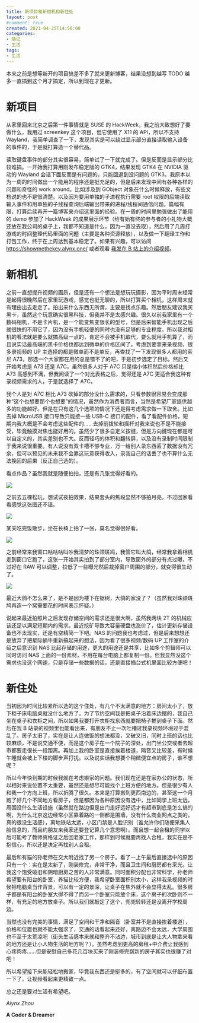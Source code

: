 ```yaml
---
title: 新项目和新相机和新住处
layout: post
#comment: true
created: 2021-04-25T14:50:00
categories:
- 随记
- 生活
tags:
- 生活
---
```

本来之前是想等新开的项目搞差不多了就来更新博客，结果没想到越写 TODO 越多一直搞到这个月才搞定，所以到现在才更新。

# 新项目

从家里回来北京之后第一件事情就是 SUSE 的 HackWeek，我之前大致想好了要做什么，我用过 screenkey 这个项目，但它使用了 X11 的 API，所以不支持 Wayland，我简单调查了一下，发现其实是可以绕过显示部分直接读取输入设备的事件的，于是就打算造一个替代品。

读取键盘事件的部分其实很容易，简单试了一下就完成了。但是反而是显示部分比较难搞。一开始我打算用刚发布稳定版的 GTK4，结果发现 GTK4 在 NVIDIA 驱动的 Wayland 会话下面反而是有问题的，只能回退到没问题的 GTK3。我原本以为一周的时间做出一个能用的程序还是挺充足的，但是后来发现中间有各种各样的问题和奇怪的 work around。比如涉及到 GObject 对象在什么时候释放，有些文档说的也不是很清楚。以及因为要用单独的子进程执行需要 root 权限的后端读取输入事件和用单独的子线程查询后端输出带来的进程/线程间通信问题。篇幅有限，打算后续再开一篇博客来介绍这里面的经验。在一周的时间里勉强做出了能用的 demo 参加了 HackWeek 的成果展示环节（给有始有终的参与者的小礼物大概还放在我公司的桌子上，我都不知道是什么，因为一直没去取），然后用了几周打游戏的时间整理代码里面的问题（主要是各种资源释放），以及做一下翻译工作和打包工作，终于在上周达到基本稳定了。如果有兴趣，可以访问 <https://showmethekey.alynx.one/> 或者观看 [我发在 B 站上的介绍视频](https://www.bilibili.com/video/BV1EB4y1A7QN)。

# 新相机

之前一直想提升视频的画质，但是还有一个想法是想玩玩摄影，因为平时周末经常是起得很晚然后在家里玩游戏，感觉也挺无聊的，所以打算买个相机，这样周末就有理由出去走走了。拍出来什么东西无所谓，主要是找点乐趣。然后朋友建议我买黑卡，虽然这个玩意确实很黑科技，但我并不是太感兴趣。很久以前我家里有一个数码相机，不是卡片机，是一个能变焦变很长的型号，但是后来智能手机出现之后就很快的不用它了，因为没有手机轻便的同时也没有足够的专业程度。所以我对相机的看法就是要么就搞高级一点的，肯定不会被手机取代，要么就用手机算了，而且说实话最高端的黑卡价格也都达到微单的价格区间了。考虑到要拿来录视频，很多录视频的 UP 主选择的都是微单而不是单反，再查找了一下发现很多人都用的索尼 A73，那选一个大家都在用的总是错不了的吧，于是初步选定了目标。然后又开始考虑是 A73 还是 A7C，虽然很多人对于 A7C 只是缩小体积然后价格却比 A73 高感到不满，但我阅读了一个对比表格之后，觉得还是 A7C 更适合我这种有录视频需求的人，于是就选择了 A7C。

我个人是对 A7C 相比 A73 砍掉的部分没什么需求的，只看参数很容易会变成那种“这个也想要那个也想要”的情况，虽然作为消费者而言，当然是希望厂家提供越多的功能越好。但是在只有这几个选项的情况下还是得考虑需求做一下取舍。比如去掉 MicroUSB 接口导致只能接一些 USB-C 接口的配件，看了看配件价格，短期内我大概是不会考虑这些配件的……去掉前拨轮和摇杆对我来说也不是不能接受，毕竟触摸对焦也挺好用的。虽然少了很多自定义按键，但是方向键现在都是可以自定义的，其实差别也不大。反而轻巧的体积和翻转屏，以及没有录制时间限制于我来说很重要。有人说没有双卡槽不够专业，万一给别人录东西丢了数据没有冗余，但可以预见的未来我不会靠这玩意获得收入，录我自己的话丢了也不算什么无法挽回的后果（反正自己选的）。

看点作品？虽然我就是随便拍拍，还是有几张觉得好看的。

![](./1.jpg)

之前去五棵松玩，想试试夜拍效果，结果套头的焦段显然不够拍月亮，不过回家看看感觉这张图还不错。

![](./2.jpg)

某天吃完饭散步，坐在长椅上拍了一张，莫名觉得很好看。

![](./3.jpg)

之前经常来我窗口咕咕咕叫吵我清梦的珠颈斑鸠，我管它叫大鸽，经常我拿着相机走到窗口它跑了，这张一开始其实拍到了部分室内，导致窗外的部分有点过曝，不过好在 RAW 可以调整，拉低了一些曝光然后裁掉窗户周围的部分，就变得很生动了。

![](./4.jpg)

最近大鸽不怎么来了，是不是因为楼下在锯树，大鸽的家没了？（虽然我对珠颈斑鸠再造一个窝需要花的时间表示怀疑。）

说起来最近拍照片之后发现存储空间的需求还是很大啊，虽然我两块 2T 的机械应该还足以满足短期内的需求。最近挖矿导致大容量硬盘也涨价了，估计更新存储设备也不太现实，还是有空精简一下吧。NAS 的问题我也考虑过，但是后来想想还是放弃了把星际蜗牛重新搞起来的想法，因为看了很多视频/数码 UP 工作室的介绍之后意识到 NAS 比起存储的用途，更大的用途还是共享，比如多个剪辑师可以同时访问 NAS 上面的一份素材，不用在每台电脑上都复制一份。但我显然没这个需求也没这个网速，只是存储一些数据的话，还是直接插台式机里面比较方便吧！

# 新住处

当初因为时间比较紧所以选的这个住处，有几个不太满意的地方：房间太小了，放下柜子床电脑桌就没什么地方了。为了节约空间我是把桌子沿着床边摆的，我自己坐在桌子和衣柜之间，所以如果我要打开衣柜找东西就要把椅子推到桌子下面。然后在我 B 站录的视频里也能看出来，有朋友不止一次吐槽过我录视频环境过于混乱了。房子太旧了，实在是让人连做饭的想法都没，又破又旧，同时上班的话也比较麻烦，不是说交通不便，而是这个房子在一个院子的深处，出门坐公交或者去超市都要走很长一段距离。再加上我的卧室是直接挨着楼道，隔音又比较差，有时候午睡就会被上下楼的脚步声打扰。以及说实话我想要个稍微便宜点的房子，谁不想呢？

所以今年快到期的时候我就在考虑搬家的问题。我们现在还是在家办公的状态，所以相对来说位置不太重要，虽然还是想尽可能找个上班方便的地方。但是很少有人和我一个方向上班，所以折腾了很久。本来是打算搬到更西南边的，甚至这一个月跑了好几个不同地方看房子，但是都因为各种原因没有选中，比如同学上班太远，周围没什么生活设施（虽然就在路边但是出门走好远好远才有超市到底是怎么搞的啊，为什么北京这边经常小区靠着路的一侧都是围墙，没有什么商业网点之类的，真的很没生活感），离地铁站太远，小区门禁是人脸识别（谁允许你们随便采集人脸信息的，而且约朋友来我家还要登记算几个意思啊）。而且想一起合租的同学以后可能考了教师资格证之后回老家工作，那样到时候就要再找人合租，我实在是不抱信心，所以还是决定再找别人合租。

最后和有猫的孙老师在交大附近找了另一个房子。看了一上午最后直接选中的原因只有一个：实在是太新了，刚装修完，非常干净，而且卫生间和厨房都有采光。让我这个饱受破旧和阴暗厨房之苦的人非常满意。同时面积分配也非常科学，孙老师希望要有阳台的卧室，养猫比较方便，我希望卧室面积别太小，这样我录视频的时候把电脑桌当作背景，可以有一定的景深，让桌子在焦外就不会显得太乱。很多房子都是有阳台的卧室大得不得了而另一个卧室只能放个床，这个房子的次卧则不一样，有充足的地方放桌子。所以我们就敲定了这个，兜兜转转还是没离开学校周边。

当然也没有完美的事情，满足了空间和干净和隔音（卧室并不是直接挨着楼道），价格和位置也就不能太强求了，交通的话看起来还好，离路边不会太远，大学周围也不至于太荒凉吧（街头生活感本来就和整齐不沾边，城市到底是让大人物拿来看的地方还是让小人物生活的地方呢？）。虽然考虑到更高的房租+中介费让我感到心疼肉疼……但是安慰自己多花几百块买来了刚装修完崭新的房子其实也很赚了对吧！

所以希望接下来能轻松地搬家，毕竟我东西还是挺多的，有了空间就可以仔细布置一下了，让视频看起来更精致一点。

总之还是要对生活有希望吧。

*Alynx Zhou*

**A Coder & Dreamer**
